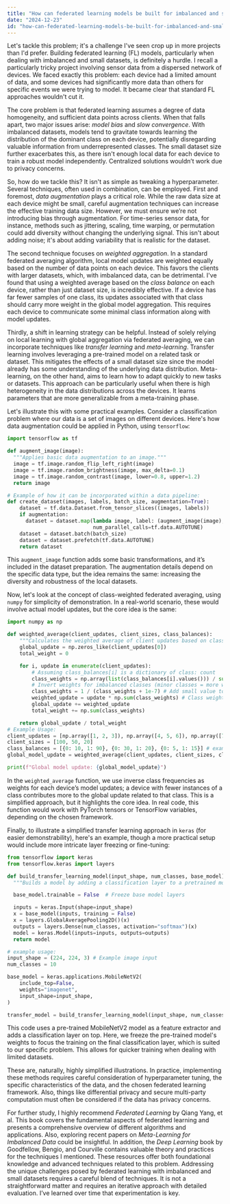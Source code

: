 ```yaml
---
title: "How can federated learning models be built for imbalanced and small datasets?"
date: "2024-12-23"
id: "how-can-federated-learning-models-be-built-for-imbalanced-and-small-datasets"
---
```


Let's tackle this problem; it's a challenge I've seen crop up in more projects than I'd prefer. Building federated learning (FL) models, particularly when dealing with imbalanced and small datasets, is definitely a hurdle. I recall a particularly tricky project involving sensor data from a dispersed network of devices. We faced exactly this problem: each device had a limited amount of data, and some devices had significantly more data than others for specific events we were trying to model. It became clear that standard FL approaches wouldn't cut it.

The core problem is that federated learning assumes a degree of data homogeneity, and sufficient data points across clients. When that falls apart, two major issues arise: *model bias* and *slow convergence*. With imbalanced datasets, models tend to gravitate towards learning the distribution of the dominant class on each device, potentially disregarding valuable information from underrepresented classes. The small dataset size further exacerbates this, as there isn't enough local data for each device to train a robust model independently. Centralized solutions wouldn’t work due to privacy concerns.

So, how do we tackle this? It isn't as simple as tweaking a hyperparameter. Several techniques, often used in combination, can be employed. First and foremost, *data augmentation* plays a critical role. While the raw data size at each device might be small, careful augmentation techniques can increase the effective training data size. However, we must ensure we’re not introducing bias through augmentation. For time-series sensor data, for instance, methods such as jittering, scaling, time warping, or permutation could add diversity without changing the underlying signal. This isn't about adding noise; it's about adding variability that is realistic for the dataset.

The second technique focuses on *weighted aggregation*. In a standard federated averaging algorithm, local model updates are weighted equally based on the number of data points on each device. This favors the clients with larger datasets, which, with imbalanced data, can be detrimental. I've found that using a weighted average based on the *class balance* on each device, rather than just dataset size, is incredibly effective. If a device has far fewer samples of one class, its updates associated with that class should carry more weight in the global model aggregation. This requires each device to communicate some minimal class information along with model updates.

Thirdly, a shift in learning strategy can be helpful. Instead of solely relying on local learning with global aggregation via federated averaging, we can incorporate techniques like *transfer learning* and *meta-learning*. Transfer learning involves leveraging a pre-trained model on a related task or dataset. This mitigates the effects of a small dataset size since the model already has some understanding of the underlying data distribution. Meta-learning, on the other hand, aims to learn how to adapt quickly to new tasks or datasets. This approach can be particularly useful when there is high heterogeneity in the data distributions across the devices. It learns parameters that are more generalizable from a meta-training phase.

Let's illustrate this with some practical examples. Consider a classification problem where our data is a set of images on different devices. Here's how data augmentation could be applied in Python, using `tensorflow`:

```python
import tensorflow as tf

def augment_image(image):
  """Applies basic data augmentation to an image."""
  image = tf.image.random_flip_left_right(image)
  image = tf.image.random_brightness(image, max_delta=0.1)
  image = tf.image.random_contrast(image, lower=0.8, upper=1.2)
  return image

# Example of how it can be incorporated within a data pipeline:
def create_dataset(images, labels, batch_size, augmentation=True):
    dataset = tf.data.Dataset.from_tensor_slices((images, labels))
    if augmentation:
      dataset = dataset.map(lambda image, label: (augment_image(image), label),
                            num_parallel_calls=tf.data.AUTOTUNE)
    dataset = dataset.batch(batch_size)
    dataset = dataset.prefetch(tf.data.AUTOTUNE)
    return dataset
```

This `augment_image` function adds some basic transformations, and it’s included in the dataset preparation. The augmentation details depend on the specific data type, but the idea remains the same: increasing the diversity and robustness of the local datasets.

Now, let's look at the concept of class-weighted federated averaging, using `numpy` for simplicity of demonstration. In a real-world scenario, these would involve actual model updates, but the core idea is the same:

```python
import numpy as np

def weighted_average(client_updates, client_sizes, class_balances):
    """Calculates the weighted average of client updates based on class balances."""
    global_update = np.zeros_like(client_updates[0])
    total_weight = 0

    for i, update in enumerate(client_updates):
        # Assuming class_balances[i] is a dictionary of class: count
        class_weights = np.array(list(class_balances[i].values())) / sum(class_balances[i].values())
        # Invert weights for imbalanced classes (minor classes = more weight).
        class_weights = 1 / (class_weights + 1e-7) # Add small value to avoid division by zero
        weighted_update = update * np.sum(class_weights) # Class weight sum
        global_update += weighted_update
        total_weight += np.sum(class_weights)

    return global_update / total_weight
# Example Usage:
client_updates = [np.array([1, 2, 3]), np.array([4, 5, 6]), np.array([7, 8, 9])]
client_sizes = [100, 50, 20]
class_balances = [{0: 10, 1: 90}, {0: 30, 1: 20}, {0: 5, 1: 15}] # example imbalances
global_model_update = weighted_average(client_updates, client_sizes, class_balances)

print(f"Global model update: {global_model_update}")
```

In the `weighted_average` function, we use inverse class frequencies as weights for each device’s model updates; a device with fewer instances of a class contributes more to the global update related to that class. This is a simplified approach, but it highlights the core idea. In real code, this function would work with PyTorch tensors or TensorFlow variables, depending on the chosen framework.

Finally, to illustrate a simplified transfer learning approach in `keras` (for easier demonstrability), here's an example, though a more practical setup would include more intricate layer freezing or fine-tuning:

```python
from tensorflow import keras
from tensorflow.keras import layers

def build_transfer_learning_model(input_shape, num_classes, base_model):
  """Builds a model by adding a classification layer to a pretrained model."""

  base_model.trainable = False  # Freeze base model layers

  inputs = keras.Input(shape=input_shape)
  x = base_model(inputs, training = False)
  x = layers.GlobalAveragePooling2D()(x)
  outputs = layers.Dense(num_classes, activation="softmax")(x)
  model = keras.Model(inputs=inputs, outputs=outputs)
  return model

# example usage:
input_shape = (224, 224, 3) # Example image input
num_classes = 10

base_model = keras.applications.MobileNetV2(
    include_top=False,
    weights="imagenet",
    input_shape=input_shape,
)

transfer_model = build_transfer_learning_model(input_shape, num_classes, base_model)
```

This code uses a pre-trained MobileNetV2 model as a feature extractor and adds a classification layer on top. Here, we freeze the pre-trained model's weights to focus the training on the final classification layer, which is suited to our specific problem. This allows for quicker training when dealing with limited datasets.

These are, naturally, highly simplified illustrations. In practice, implementing these methods requires careful consideration of hyperparameter tuning, the specific characteristics of the data, and the chosen federated learning framework. Also, things like differential privacy and secure multi-party computation must often be considered if the data has privacy concerns.

For further study, I highly recommend *Federated Learning* by Qiang Yang, et al. This book covers the fundamental aspects of federated learning and presents a comprehensive overview of different algorithms and applications. Also, exploring recent papers on *Meta-Learning for Imbalanced Data* could be insightful. In addition, the *Deep Learning* book by Goodfellow, Bengio, and Courville contains valuable theory and practices for the techniques I mentioned. These resources offer both foundational knowledge and advanced techniques related to this problem. Addressing the unique challenges posed by federated learning with imbalanced and small datasets requires a careful blend of techniques. It is not a straightforward matter and requires an iterative approach with detailed evaluation. I’ve learned over time that experimentation is key.
